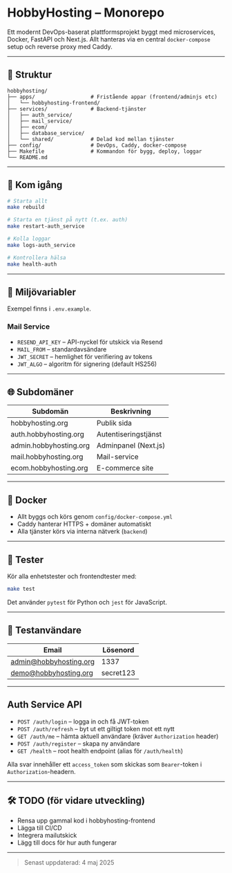 # HobbyHosting – Monorepo

Ett modernt DevOps-baserat plattformsprojekt byggt med microservices, Docker, FastAPI och Next.js. Allt hanteras via en central `docker-compose` setup och reverse proxy med Caddy.

---

## 📁 Struktur

```
hobbyhosting/
├── apps/                  # Fristående appar (frontend/adminjs etc)
│   └── hobbyhosting-frontend/
├── services/              # Backend-tjänster
│   ├── auth_service/
│   ├── mail_service/
│   ├── ecom/
│   ├── database_service/
│   └── shared/            # Delad kod mellan tjänster
├── config/                # DevOps, Caddy, docker-compose
├── Makefile               # Kommandon för bygg, deploy, loggar
└── README.md
```

---

## 🚀 Kom igång

```bash
# Starta allt
make rebuild

# Starta en tjänst på nytt (t.ex. auth)
make restart-auth_service

# Kolla loggar
make logs-auth_service

# Kontrollera hälsa
make health-auth
```

---

## 🔑 Miljövariabler

Exempel finns i `.env.example`.

### Mail Service

- `RESEND_API_KEY` – API-nyckel för utskick via Resend
- `MAIL_FROM` – standardavsändare
- `JWT_SECRET` – hemlighet för verifiering av tokens
- `JWT_ALGO` – algoritm för signering (default HS256)

---

## 🌐 Subdomäner

| Subdomän                  | Beskrivning        |
|--------------------------|--------------------|
| hobbyhosting.org         | Publik sida        |
| auth.hobbyhosting.org    | Autentiseringstjänst |
| admin.hobbyhosting.org   | Adminpanel (Next.js) |
| mail.hobbyhosting.org   | Mail-service |
| ecom.hobbyhosting.org   | E-commerce site |

---

## 🐳 Docker

- Allt byggs och körs genom `config/docker-compose.yml`
- Caddy hanterar HTTPS + domäner automatiskt
- Alla tjänster körs via interna nätverk (`backend`)

---

## 🧪 Tester

Kör alla enhetstester och frontendtester med:

```bash
make test
```

Det använder `pytest` för Python och `jest` för JavaScript.

---

## 🧪 Testanvändare

| Email                    | Lösenord     |
|--------------------------|--------------|
| admin@hobbyhosting.org   | 1337         |
| demo@hobbyhosting.org    | secret123    |

---

## Auth Service API

- `POST /auth/login` – logga in och få JWT-token
- `POST /auth/refresh` – byt ut ett giltigt token mot ett nytt
- `GET /auth/me` – hämta aktuell användare (kräver `Authorization` header)
- `POST /auth/register` – skapa ny användare
- `GET /health` – root health endpoint (alias för `/auth/health`)

Alla svar innehåller ett `access_token` som skickas som `Bearer`-token i `Authorization`-headern.

---

## 🛠 TODO (för vidare utveckling)

- Rensa upp gammal kod i hobbyhosting-frontend
- Lägga till CI/CD
- Integrera mailutskick
- Lägg till docs för hur auth fungerar

---

> Senast uppdaterad: 4 maj 2025
